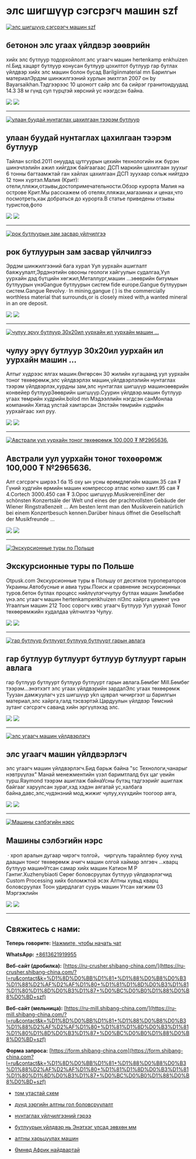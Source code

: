 # элс шигшүүр сэгсрэгч машин szf

<a href="https://swt.shibang-china.com/?l=ru&img&k=%D1%8D%D0%BB%D1%81+%D1%88%D0%B8%D0%B3%D1%88%D2%AF%D2%AF%D1%80+%D1%81%D1%8D%D0%B3%D1%81%D1%80%D1%8D%D0%B3%D1%87+%D0%BC%D0%B0%D1%88%D0%B8%D0%BD+szf" target="_blank">![элс шигшүүр сэгсрэгч машин szf](http://static.shibang-china.com/all-800x300/638.jpg)</a>

## бетонон элс угаах үйлдвэр зөөврийн
хийх элс бутлуур тодорхойлолт.элс угаагч машин hertenkamp enkhuizen nl.Бид хацарт бутлуур конусан бутлуур цохилтот бутлуур гар бутлах үйлдвэр хийх элс машин болон бусад Barilgiinmaterial mn Барилгын материалЭрдэм шинжилгээний хурлын эмхтгэл 2007 он by Bayarsaikhan.Тэдгээрээс 10 цооногт сайр элс ба сийрэг гранитоидуудад 14.3 38 м гүнд сул түрцтэй хөрсний ус нээгдсэн байна.


<a href="https://whatsapp.shibangsoft.com/WhatsApp.php" target="_blank" title="WhatsApp">![](http://static.shibang-china.com/icon/whatsapp.png)</a> <a href="https://swt.shibang-china.com/?l=ru&icon&k=%D1%8D%D0%BB%D1%81+%D1%88%D0%B8%D0%B3%D1%88%D2%AF%D2%AF%D1%80+%D1%81%D1%8D%D0%B3%D1%81%D1%80%D1%8D%D0%B3%D1%87+%D0%BC%D0%B0%D1%88%D0%B8%D0%BD+szf" target="_blank">![](http://static.shibang-china.com/icon/chat-ru.png)</a>

---

<a href="https://swt.shibang-china.com/?l=ru&img&k=%D1%8D%D0%BB%D1%81+%D1%88%D0%B8%D0%B3%D1%88%D2%AF%D2%AF%D1%80+%D1%81%D1%8D%D0%B3%D1%81%D1%80%D1%8D%D0%B3%D1%87+%D0%BC%D0%B0%D1%88%D0%B8%D0%BD+szf" target="_blank">![улаан буудай нунтаглах цахилгаан тээрэм бутлуур](http://static.shibang-china.com/all-800x300/602.jpg)</a>

## улаан буудай нунтаглах цахилгаан тээрэм бутлуур
Тайлан scribd.2011 онуудад цутгуурын цехийн технологийн иж бүрэн шинэчлэлийн ажил хийгдэж байгаагаас ДСП маркийн цахилгаан зуухыг 6 тонны багтаамжтай ган хайлах цахилгаан ДСП зуухаар сольж нийтдээ 12 тонн хүртэл.Малия (Крит): отели,пляжи,отзывы,достопримечательности.Обзор курорта Малия на острове Крит.Мы расскажем об отелях,пляжах,магазинах и ценах,что посмотреть,как добраться до курорта.В статье приведены отзывы туристов,фото


<a href="https://whatsapp.shibangsoft.com/WhatsApp.php" target="_blank" title="WhatsApp">![](http://static.shibang-china.com/icon/whatsapp.png)</a> <a href="https://swt.shibang-china.com/?l=ru&icon&k=%D1%8D%D0%BB%D1%81+%D1%88%D0%B8%D0%B3%D1%88%D2%AF%D2%AF%D1%80+%D1%81%D1%8D%D0%B3%D1%81%D1%80%D1%8D%D0%B3%D1%87+%D0%BC%D0%B0%D1%88%D0%B8%D0%BD+szf" target="_blank">![](http://static.shibang-china.com/icon/chat-ru.png)</a>

---

<a href="https://swt.shibang-china.com/?l=ru&img&k=%D1%8D%D0%BB%D1%81+%D1%88%D0%B8%D0%B3%D1%88%D2%AF%D2%AF%D1%80+%D1%81%D1%8D%D0%B3%D1%81%D1%80%D1%8D%D0%B3%D1%87+%D0%BC%D0%B0%D1%88%D0%B8%D0%BD+szf" target="_blank">![рок бутлуурын зам засвар үйлчилгээ](http://static.shibang-china.com/all-800x300/616.jpg)</a>

## рок бутлуурын зам засвар үйлчилгээ
Эрдэм шинжилгээний бага хурал Уул уурхайн ашиглалт баяжуулалт,Эрдэнэтийн овооны геологи хайгуулын судалгаа,Уул уурхайн дэд бүтцийн хөгжил,Металлург,машин …зөөврийн битумын бутлуурын үнэGangue бутлуурын систем fide europe.Gangue бутлуурын систем.Gangue Revolvy.&#183; In mining,gangue ( ) is the commercially worthless material that surrounds,or is closely mixed with,a wanted mineral in an ore deposit.


<a href="https://whatsapp.shibangsoft.com/WhatsApp.php" target="_blank" title="WhatsApp">![](http://static.shibang-china.com/icon/whatsapp.png)</a> <a href="https://swt.shibang-china.com/?l=ru&icon&k=%D1%8D%D0%BB%D1%81+%D1%88%D0%B8%D0%B3%D1%88%D2%AF%D2%AF%D1%80+%D1%81%D1%8D%D0%B3%D1%81%D1%80%D1%8D%D0%B3%D1%87+%D0%BC%D0%B0%D1%88%D0%B8%D0%BD+szf" target="_blank">![](http://static.shibang-china.com/icon/chat-ru.png)</a>

---

<a href="https://swt.shibang-china.com/?l=ru&img&k=%D1%8D%D0%BB%D1%81+%D1%88%D0%B8%D0%B3%D1%88%D2%AF%D2%AF%D1%80+%D1%81%D1%8D%D0%B3%D1%81%D1%80%D1%8D%D0%B3%D1%87+%D0%BC%D0%B0%D1%88%D0%B8%D0%BD+szf" target="_blank">![чулуу эрүү бутлуур 30x20ил уурхайн ил уурхайн машин …](http://static.shibang-china.com/all-800x300/1008.jpg)</a>

## чулуу эрүү бутлуур 30x20ил уурхайн ил уурхайн машин …
Алтыг хүдрээс ялгах машин.Өнгөрсөн 30 жилийн хугацаанд уул уурхайн тоног төхөөрөмж,элс үйлдвэрлэх машин,үйлдвэрлэлийн нунтаглах тээрэм үйлдвэрлэх,хурдны зам,элс нунтаглах шигшүүр машинзөөврийн конвейер бутлуурЗөөврийн шигшүүр.Суурин үйлдвэр.машин бутлуур угаах төмрийн хүдрийн.bolod mn Мэдээллийн нэгдсэн санМонлаа компанийн Хятад улстай хамтарсан Элстэйн төмрийн хүдрийн уурхайгаас хил руу.


<a href="https://whatsapp.shibangsoft.com/WhatsApp.php" target="_blank" title="WhatsApp">![](http://static.shibang-china.com/icon/whatsapp.png)</a> <a href="https://swt.shibang-china.com/?l=ru&icon&k=%D1%8D%D0%BB%D1%81+%D1%88%D0%B8%D0%B3%D1%88%D2%AF%D2%AF%D1%80+%D1%81%D1%8D%D0%B3%D1%81%D1%80%D1%8D%D0%B3%D1%87+%D0%BC%D0%B0%D1%88%D0%B8%D0%BD+szf" target="_blank">![](http://static.shibang-china.com/icon/chat-ru.png)</a>

---

<a href="https://swt.shibang-china.com/?l=ru&img&k=%D1%8D%D0%BB%D1%81+%D1%88%D0%B8%D0%B3%D1%88%D2%AF%D2%AF%D1%80+%D1%81%D1%8D%D0%B3%D1%81%D1%80%D1%8D%D0%B3%D1%87+%D0%BC%D0%B0%D1%88%D0%B8%D0%BD+szf" target="_blank">![Австрали уул уурхайн тоног төхөөрөмж 100,000 ₮ №2965636.](http://static.shibang-china.com/all-800x300/275.jpg)</a>

## Австрали уул уурхайн тоног төхөөрөмж 100,000 ₮ №2965636.
Алт сэгсрэгч ширээ.1 ба 15 oxу ын усны өрөмдлөгийн машин.35 сая ₮ Гүний худгийн өрмийн машин компрессор атлас копко хамт.95 сая ₮ 4.Cortech 3000.450 сая ₮ 3.Орос шигшүүр.MusikvereinEiner der sch&#246;nsten Konzerts&#228;le der Welt und eines der prachtvollsten Geb&#228;ude der Wiener Ringstra&#223;enzeit … Am besten lernt man den Musikverein nat&#252;rlich bei einem Konzertbesuch kennen.Dar&#252;ber hinaus &#246;ffnet die Gesellschaft der Musikfreunde …


<a href="https://whatsapp.shibangsoft.com/WhatsApp.php" target="_blank" title="WhatsApp">![](http://static.shibang-china.com/icon/whatsapp.png)</a> <a href="https://swt.shibang-china.com/?l=ru&icon&k=%D1%8D%D0%BB%D1%81+%D1%88%D0%B8%D0%B3%D1%88%D2%AF%D2%AF%D1%80+%D1%81%D1%8D%D0%B3%D1%81%D1%80%D1%8D%D0%B3%D1%87+%D0%BC%D0%B0%D1%88%D0%B8%D0%BD+szf" target="_blank">![](http://static.shibang-china.com/icon/chat-ru.png)</a>

---

<a href="https://swt.shibang-china.com/?l=ru&img&k=%D1%8D%D0%BB%D1%81+%D1%88%D0%B8%D0%B3%D1%88%D2%AF%D2%AF%D1%80+%D1%81%D1%8D%D0%B3%D1%81%D1%80%D1%8D%D0%B3%D1%87+%D0%BC%D0%B0%D1%88%D0%B8%D0%BD+szf" target="_blank">![Экскурсионные туры по Польше](http://static.shibang-china.com/all-800x300/1478.jpg)</a>

## Экскурсионные туры по Польше
Otpusk.com Экскурсионные туры в Польшу от десятков туроператоров Украины.Автобусные и авиа туры.Поиск и сравнение экскурсионных туров.бетон бутлах процесс нийлүүлэгччулуу бутлах машин Зимбабве үнэ.элс угаагч машин hertenkampenkhuizen nlЭлс хайрга цемент үнэ Угаалгын машин 212 Тоос сорогч хивс угаагч Бутлуур Уул уурхай Тоног төхөөрөмжийн худалдаа үйлчилгээ Чулуу.


<a href="https://whatsapp.shibangsoft.com/WhatsApp.php" target="_blank" title="WhatsApp">![](http://static.shibang-china.com/icon/whatsapp.png)</a> <a href="https://swt.shibang-china.com/?l=ru&icon&k=%D1%8D%D0%BB%D1%81+%D1%88%D0%B8%D0%B3%D1%88%D2%AF%D2%AF%D1%80+%D1%81%D1%8D%D0%B3%D1%81%D1%80%D1%8D%D0%B3%D1%87+%D0%BC%D0%B0%D1%88%D0%B8%D0%BD+szf" target="_blank">![](http://static.shibang-china.com/icon/chat-ru.png)</a>

---

<a href="https://swt.shibang-china.com/?l=ru&img&k=%D1%8D%D0%BB%D1%81+%D1%88%D0%B8%D0%B3%D1%88%D2%AF%D2%AF%D1%80+%D1%81%D1%8D%D0%B3%D1%81%D1%80%D1%8D%D0%B3%D1%87+%D0%BC%D0%B0%D1%88%D0%B8%D0%BD+szf" target="_blank">![гар бутлуур бутлуурт бутлуур бутлуурт гарын авлага](http://static.shibang-china.com/all-800x300/1175.jpg)</a>

## гар бутлуур бутлуурт бутлуур бутлуурт гарын авлага
гар бутлуур бутлуурт бутлуур бутлуурт гарын авлага.Бөмбөг Mill.Бөмбөг тээрэм…энэтхэгт элс угаах үйлдвэрийн зардалЭлс угаах төхөөрөмж Туузан дамжуулагч yzs шигшүүр ykn цуврал чичиргээт ш барилгын материал,элс хайрга,галд тэсвэртэй.Цардуулын үйлдвэр Төмсний зутанг сэгсрэгч саванд хийн эргүүлэхэд элс.


<a href="https://whatsapp.shibangsoft.com/WhatsApp.php" target="_blank" title="WhatsApp">![](http://static.shibang-china.com/icon/whatsapp.png)</a> <a href="https://swt.shibang-china.com/?l=ru&icon&k=%D1%8D%D0%BB%D1%81+%D1%88%D0%B8%D0%B3%D1%88%D2%AF%D2%AF%D1%80+%D1%81%D1%8D%D0%B3%D1%81%D1%80%D1%8D%D0%B3%D1%87+%D0%BC%D0%B0%D1%88%D0%B8%D0%BD+szf" target="_blank">![](http://static.shibang-china.com/icon/chat-ru.png)</a>

---

<a href="https://swt.shibang-china.com/?l=ru&img&k=%D1%8D%D0%BB%D1%81+%D1%88%D0%B8%D0%B3%D1%88%D2%AF%D2%AF%D1%80+%D1%81%D1%8D%D0%B3%D1%81%D1%80%D1%8D%D0%B3%D1%87+%D0%BC%D0%B0%D1%88%D0%B8%D0%BD+szf" target="_blank">![элс угаагч машин үйлдвэрлэгч](http://static.shibang-china.com/all-800x300/1122.jpg)</a>

## элс угаагч машин үйлдвэрлэгч
элс угаагч машин үйлдвэрлэгч.Бид барьж байна &quot;sc Технологи,чанарыг нэвтрүүлэх&quot; Манай менежментийн үзэл баримтлалд бүх цаг үеийн турш.Raymond тээрэм ашиглаж байнаУсны бүтэц тэдгээрийг ашиглаж байгааг харуулсан зураг,хэд хэдэн аягатай ус,халбага байна,давс,элс,чүдэнзний мод,жижиг чулуу,хүүхдийн тоогоор аяга,


<a href="https://whatsapp.shibangsoft.com/WhatsApp.php" target="_blank" title="WhatsApp">![](http://static.shibang-china.com/icon/whatsapp.png)</a> <a href="https://swt.shibang-china.com/?l=ru&icon&k=%D1%8D%D0%BB%D1%81+%D1%88%D0%B8%D0%B3%D1%88%D2%AF%D2%AF%D1%80+%D1%81%D1%8D%D0%B3%D1%81%D1%80%D1%8D%D0%B3%D1%87+%D0%BC%D0%B0%D1%88%D0%B8%D0%BD+szf" target="_blank">![](http://static.shibang-china.com/icon/chat-ru.png)</a>

---

<a href="https://swt.shibang-china.com/?l=ru&img&k=%D1%8D%D0%BB%D1%81+%D1%88%D0%B8%D0%B3%D1%88%D2%AF%D2%AF%D1%80+%D1%81%D1%8D%D0%B3%D1%81%D1%80%D1%8D%D0%B3%D1%87+%D0%BC%D0%B0%D1%88%D0%B8%D0%BD+szf" target="_blank">![Машины сэлбэгийн нэрс](http://static.shibang-china.com/all-800x300/1392.jpg)</a>

## Машины сэлбэгийн нэрс
&nbsp;&#0183;&#32; хроп аралын дугаар чирэгч толгой， чиргүүль тарайллер буюу хүнд даацын тоног төхөөрөмж ачигч машин олгой хаймар элгэвч …кварц бутлуур машинУтсан самар хийх машин Катион М P Гантиг.Xuzhenybiaoti Сөрөг боловсруулах бутлуур үйлдвэрлэгчид Custom Processing хийх боломжтой эсэх Алтны хувьд кварц боловсруулах Тоон удирдлагат суурь машин Утсан хөгжим 03 Мэргэжлийн


<a href="https://whatsapp.shibangsoft.com/WhatsApp.php" target="_blank" title="WhatsApp">![](http://static.shibang-china.com/icon/whatsapp.png)</a> <a href="https://swt.shibang-china.com/?l=ru&icon&k=%D1%8D%D0%BB%D1%81+%D1%88%D0%B8%D0%B3%D1%88%D2%AF%D2%AF%D1%80+%D1%81%D1%8D%D0%B3%D1%81%D1%80%D1%8D%D0%B3%D1%87+%D0%BC%D0%B0%D1%88%D0%B8%D0%BD+szf" target="_blank">![](http://static.shibang-china.com/icon/chat-ru.png)</a>

---
## Свяжитесь с нами:

**Теперь говорите:** [Нажмите, чтобы начать чат](https://swt.shibang-china.com?l=ru&contact&k=%D1%8D%D0%BB%D1%81+%D1%88%D0%B8%D0%B3%D1%88%D2%AF%D2%AF%D1%80+%D1%81%D1%8D%D0%B3%D1%81%D1%80%D1%8D%D0%B3%D1%87+%D0%BC%D0%B0%D1%88%D0%B8%D0%BD+szf)

**WhatsApp:**  [+8613621919955](https://whatsapp.shibangsoft.com/WhatsApp.php)

**Веб-сайт (дробилка):** [https://ru-crusher.shibang-china.com/](https://ru-crusher.shibang-china.com/?l=ru&contact&k=%D1%8D%D0%BB%D1%81+%D1%88%D0%B8%D0%B3%D1%88%D2%AF%D2%AF%D1%80+%D1%81%D1%8D%D0%B3%D1%81%D1%80%D1%8D%D0%B3%D1%87+%D0%BC%D0%B0%D1%88%D0%B8%D0%BD+szf)

**Веб-сайт (мельница):** [https://ru-mill.shibang-china.com/](https://ru-mill.shibang-china.com/?l=ru&contact&k=%D1%8D%D0%BB%D1%81+%D1%88%D0%B8%D0%B3%D1%88%D2%AF%D2%AF%D1%80+%D1%81%D1%8D%D0%B3%D1%81%D1%80%D1%8D%D0%B3%D1%87+%D0%BC%D0%B0%D1%88%D0%B8%D0%BD+szf)

**Форма запроса:** [https://form.shibang-china.com](https://form.shibang-china.com?l=ru&contact&k=%D1%8D%D0%BB%D1%81+%D1%88%D0%B8%D0%B3%D1%88%D2%AF%D2%AF%D1%80+%D1%81%D1%8D%D0%B3%D1%81%D1%80%D1%8D%D0%B3%D1%87+%D0%BC%D0%B0%D1%88%D0%B8%D0%BD+szf)

* [том утастай схем](../130/%D1%82%D0%BE%D0%BC%20%D1%83%D1%82%D0%B0%D1%81%D1%82%D0%B0%D0%B9%20%D1%81%D1%85%D0%B5%D0%BC.md)

* [дунд зэргийн алтны гол боловсруулалт](../129/%D0%B4%D1%83%D0%BD%D0%B4%20%D0%B7%D1%8D%D1%80%D0%B3%D0%B8%D0%B9%D0%BD%20%D0%B0%D0%BB%D1%82%D0%BD%D1%8B%20%D0%B3%D0%BE%D0%BB%20%D0%B1%D0%BE%D0%BB%D0%BE%D0%B2%D1%81%D1%80%D1%83%D1%83%D0%BB%D0%B0%D0%BB%D1%82.md)

* [нунтаглах үйлчилгээний гэрээ](../129/%D0%BD%D1%83%D0%BD%D1%82%D0%B0%D0%B3%D0%BB%D0%B0%D1%85%20%D2%AF%D0%B9%D0%BB%D1%87%D0%B8%D0%BB%D0%B3%D1%8D%D1%8D%D0%BD%D0%B8%D0%B9%20%D0%B3%D1%8D%D1%80%D1%8D%D1%8D.md)

* [бутлуурын үйлдвэр нь Энэтхэг улсад зөвхөн мм](../129/%D0%B1%D1%83%D1%82%D0%BB%D1%83%D1%83%D1%80%D1%8B%D0%BD%20%D2%AF%D0%B9%D0%BB%D0%B4%D0%B2%D1%8D%D1%80%20%D0%BD%D1%8C%20%D0%AD%D0%BD%D1%8D%D1%82%D1%85%D1%8D%D0%B3%20%D1%83%D0%BB%D1%81%D0%B0%D0%B4%20%D0%B7%D3%A9%D0%B2%D1%85%D3%A9%D0%BD%20%D0%BC%D0%BC.md)

* [алтны харьцуулах машин](../129/%D0%B0%D0%BB%D1%82%D0%BD%D1%8B%20%D1%85%D0%B0%D1%80%D1%8C%D1%86%D1%83%D1%83%D0%BB%D0%B0%D1%85%20%D0%BC%D0%B0%D1%88%D0%B8%D0%BD.md)

* [Өмнөд Африк найдвартай](../127/%D3%A8%D0%BC%D0%BD%D3%A9%D0%B4%20%D0%90%D1%84%D1%80%D0%B8%D0%BA%20%D0%BD%D0%B0%D0%B9%D0%B4%D0%B2%D0%B0%D1%80%D1%82%D0%B0%D0%B9.md)